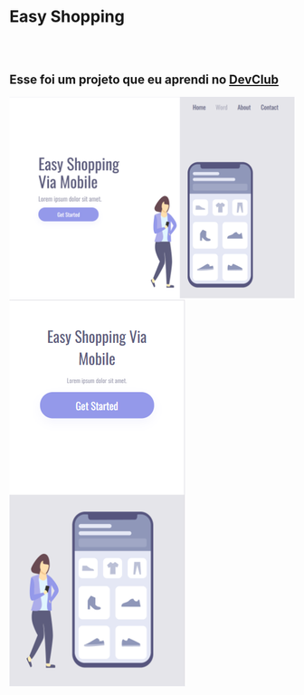 <h1>Easy Shopping</h1>
<br>
<br>
<h2> Esse foi um projeto que eu aprendi no <a href="https://rodolfomori.com.br/devclub">DevClub</a></h2>

<img src="https://github.com/LeandroCamposNunes/Easy-Shopping-Via-Mobile/blob/master/assets/desktop.png?raw=true" />

<img src="https://github.com/LeandroCamposNunes/Easy-Shopping-Via-Mobile/blob/master/assets/Mobile.png?raw=true"/>
